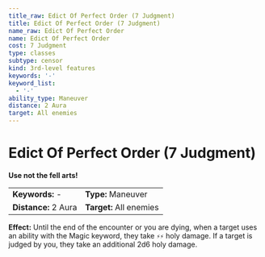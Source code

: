 ```yaml
---
title_raw: Edict Of Perfect Order (7 Judgment)
title: Edict Of Perfect Order (7 Judgment)
name_raw: Edict Of Perfect Order
name: Edict Of Perfect Order
cost: 7 Judgment
type: classes
subtype: censor
kind: 3rd-level features
keywords: '-'
keyword_list:
  - '-'
ability_type: Maneuver
distance: 2 Aura
target: All enemies
---
```


# Edict Of Perfect Order (7 Judgment)

**Use not the fell arts!**

|                      |                         |
| :------------------- | :---------------------- |
| **Keywords:** -      | **Type:** Maneuver      |
| **Distance:** 2 Aura | **Target:** All enemies |

**Effect:** Until the end of the encounter or you are dying, when a target uses an ability with the Magic keyword, they take `⚡⚡` holy damage. If a target is judged by you, they take an additional 2d6 holy damage.
